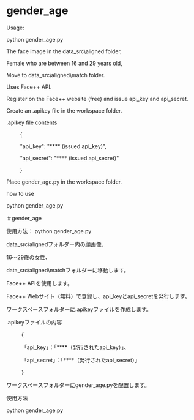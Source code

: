# gender_age

Usage:

python gender_age.py

The face image in the data_src\aligned folder,

Female who are between 16 and 29 years old,

Move to data_src\aligned\match folder.

Uses Face++ API.

Register on the Face++ website (free) and issue api_key and api_secret.

Create an .apikey file in the workspace folder.

.apikey file contents

         {
         
         "api_key": "**** (issued api_key)",
         
         "api_secret": "**** (issued api_secret)"
         
         }

Place gender_age.py in the workspace folder.

how to use

python gender_age.py


＃gender_age

使用方法：
python gender_age.py

data_src\alignedフォルダー内の顔画像、

16〜29歳の女性、

data_src\aligned\matchフォルダーに移動します。

Face++ APIを使用します。

Face++ Webサイト（無料）で登録し、api_keyとapi_secretを発行します。

ワークスペースフォルダーに.apikeyファイルを作成します。

.apikeyファイルの内容

          {
          
          「api_key」：「****（発行されたapi_key）」、
          
          「api_secret」：「****（発行されたapi_secret）」
          
          }

ワークスペースフォルダーにgender_age.pyを配置します。

使用方法

python gender_age.py
